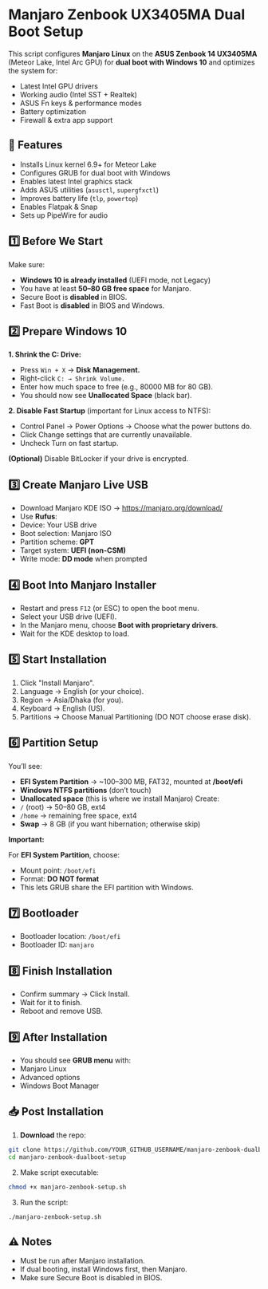 # Manjaro Zenbook UX3405MA Dual Boot Setup

This script configures **Manjaro Linux** on the **ASUS Zenbook 14 UX3405MA** (Meteor Lake, Intel Arc GPU) for **dual boot with Windows 10** and optimizes the system for:
- Latest Intel GPU drivers
- Working audio (Intel SST + Realtek)
- ASUS Fn keys & performance modes
- Battery optimization
- Firewall & extra app support

## 🚀 Features
- Installs Linux kernel 6.9+ for Meteor Lake
- Configures GRUB for dual boot with Windows
- Enables latest Intel graphics stack
- Adds ASUS utilities (``asusctl``, ``supergfxctl``)
- Improves battery life (``tlp``, ``powertop``)
- Enables Flatpak & Snap
- Sets up PipeWire for audio

## 1️⃣ Before We Start
Make sure:

- **Windows 10 is already installed** (UEFI mode, not Legacy)
- You have at least **50–80 GB free space** for Manjaro.
- Secure Boot is **disabled** in BIOS.
- Fast Boot is **disabled** in BIOS and Windows.

## 2️⃣ Prepare Windows 10
**1. Shrink the C: Drive:**
- Press ```Win + X``` →  **Disk Management.**
- Right-click ``C: → Shrink Volume.``
- Enter how much space to free (e.g., 80000 MB for 80 GB).
- You should now see **Unallocated Space** (black bar).

**2. Disable Fast Startup** (important for Linux access to NTFS):
- Control Panel → Power Options → Choose what the power buttons do.
- Click Change settings that are currently unavailable.
- Uncheck Turn on fast startup.

**(Optional)** Disable BitLocker if your drive is encrypted.

## 3️⃣ Create Manjaro Live USB
- Download Manjaro KDE ISO → https://manjaro.org/download/
- Use **Rufus**:
 - Device: Your USB drive
 - Boot selection: Manjaro ISO
 - Partition scheme: **GPT**
 - Target system: **UEFI (non-CSM)**
 - Write mode: **DD mode** when prompted

## 4️⃣ Boot Into Manjaro Installer
- Restart and press ``F12`` (or ESC) to open the boot menu.
- Select your USB drive (UEFI).
- In the Manjaro menu, choose **Boot with proprietary drivers**.
- Wait for the KDE desktop to load.

## 5️⃣ Start Installation
1. Click "Install Manjaro".
2. Language → English (or your choice).
3. Region → Asia/Dhaka (for you).
4. Keyboard → English (US).
5. Partitions → Choose Manual Partitioning (DO NOT choose erase disk).

## 6️⃣ Partition Setup
You’ll see:
 - **EFI System Partition** → ~100–300 MB, FAT32, mounted at ******/boot/efi******
 - **Windows NTFS partitions** (don’t touch)
 - **Unallocated space** (this is where we install Manjaro)
Create:
 - ```/``` (root) → 50–80 GB, ext4
 - ```/home``` → remaining free space, ext4
 - **Swap** → 8 GB (if you want hibernation; otherwise skip)

**Important:**

 For **EFI System Partition**, choose:
- Mount point: ```/boot/efi```
- Format: **DO NOT format**
- This lets GRUB share the EFI partition with Windows.

## 7️⃣ Bootloader
- Bootloader location: ``/boot/efi``
- Bootloader ID: ``manjaro``

## 8️⃣ Finish Installation
- Confirm summary → Click Install.
- Wait for it to finish.
- Reboot and remove USB.

## 9️⃣ After Installation
- You should see **GRUB menu** with:
 - Manjaro Linux
 - Advanced options
 - Windows Boot Manager

## 📥 Post Installation
1. **Download** the repo:
```bash
git clone https://github.com/YOUR_GITHUB_USERNAME/manjaro-zenbook-dualboot-setup.git
cd manjaro-zenbook-dualboot-setup
```
2. Make script executable:
```bash
chmod +x manjaro-zenbook-setup.sh
```

3. Run the script:
```bash
./manjaro-zenbook-setup.sh
```

## ⚠️ Notes
- Must be run after Manjaro installation.
- If dual booting, install Windows first, then Manjaro.
- Make sure Secure Boot is disabled in BIOS.
